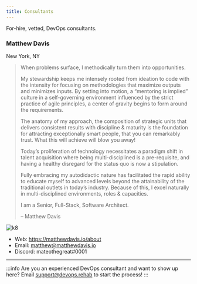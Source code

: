 ```yaml
---
title: Consultants
---
```


For-hire, vetted, DevOps consultants.

### Matthew Davis

New York, NY

> When problems surface, I methodically turn them into opportunities.
>
> My stewardship keeps me intensely rooted from ideation to code with the intensity for focusing on methodologies that maximize outputs and minimizes inputs. By setting into motion, a “mentoring is implied” culture in a self-governing environment influenced by the strict practice of agile principles, a center of gravity begins to form around the requirements.
>
> The anatomy of my approach, the composition of strategic units that delivers consistent results with discipline & maturity is the foundation for attracting exceptionally smart people, that you can remarkably trust. What this will achieve will blow you away!
>
> Today’s proliferation of technology necessitates a paradigm shift in talent acquisition where being multi-disciplined is a pre-requisite, and having a healthy disregard for the status quo is now a stipulation.
>
> Fully embracing my autodidactic nature has facilitated the rapid ability to educate myself to advanced levels beyond the attainability of the traditional outlets in today’s industry. Because of this, I excel naturally in multi-disciplined environments, roles & capacities.
>
> I am a Senior, Full-Stack, Software Architect.
> 
> – Matthew Davis

![k8](https://matthewdavis.io/content/images/2019/12/k8-cka-1.png)

* Web: https://matthewdavis.io/about
* Email: matthew@matthewdavis.io
* Discord: mateothegreat#0001

---

:::info
Are you an experienced DevOps consultant and want to show up here?
Email support@devops.rehab to start the process!
:::
